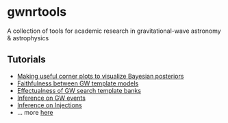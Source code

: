 # gwnrtools

A collection of tools for academic research in gravitational-wave astronomy & astrophysics

## Tutorials

 * [Making useful corner plots to visualize Bayesian posteriors](tutorials/MakingUsefulCornerPlots.html)
 * [Faithfulness between GW template models](tutorials/ComputeFaithfulness.html)
 * [Effectualness of GW search template banks](tutorials/ComputeEffectualness.html)
 * [Inference on GW events](tutorials/BayesianInferenceOnGWEvents.html)
 * [Inference on Injections](tutorials/BayesianInferenceOnGWInjections.html)
 * ... more [here](https://github.com/prayush/gwnrtools/tree/master/tutorials)
